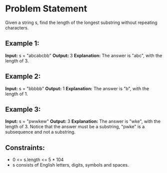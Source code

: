 # Problem Statement

Given a string s, find the length of the longest substring without repeating characters.

## Example 1:

**Input:** s = "abcabcbb"
**Output:** 3
**Explanation:** The answer is "abc", with the length of 3.

## Example 2:

**Input:** s = "bbbbb"
**Output:** 1
**Explanation:** The answer is "b", with the length of 1.

## Example 3:

**Input:** s = "pwwkew"
**Output:** 3
**Explanation:** The answer is "wke", with the length of 3.
Notice that the answer must be a substring, "pwke" is a subsequence and not a substring.

## Constraints:

- 0 <= s.length <= 5 * 104
- s consists of English letters, digits, symbols and spaces.